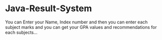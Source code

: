 # Java-Result-System
You can Enter your Name, Index number and then you can enter each subject marks and you can get your GPA values and recommendations for each subjects...
